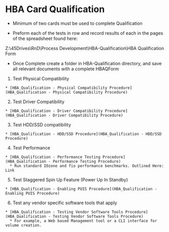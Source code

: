 # HBA Card Qualification

*  Minimum of two cards must be used to complete Qualification

*  Preform each of the tests in row and record results of each in the pages of the spreadsheet found here:

Z:\45Drives\RnD\Process Development\HBA-Qualification\HBA Qualification Form
 

*  Once Complete create a folder in HBA-Qualification directory, and save all relevant documents with a complete HBAQForm

 1.  Test Physical Compatibility

    * [HBA_Qualification - Physical Compatibility Procedure](HBA_Qualification - Physical Compatibility Procedure)
 2.  Test Driver Compatibility

    * [HBA_Qualification - Driver Compatibility Procedure](HBA_Qualification - Driver Compatibility Procedure)
 3.  Test HDD/SSD compatibility

    * [HBA_Qualification - HDD/SSD Procedure](HBA_Qualification - HDD/SSD Procedure)
 4.  Test Performance

    * [HBA_Qualification - Performance Testing Procedure](HBA_Qualification - Performance Testing Procedure)
      * Run standard IOzone and fio performance benchmarks. Outlined Here: Link
 5.  Test Staggered Spin Up Feature (Power Up In Standby)

    * [HBA_Qualification - Enabling PUIS Procedure](HBA_Qualification - Enabling PUIS Procedure)
 6.  Test any vendor specific software tools that apply

    * [HBA_Qualification - Testing Vendor Software Tools Procedure](HBA_Qualification - Testing Vendor Software Tools Procedure)
      * For example, a Web based Management tool or a CLI interface for volume creation.    


